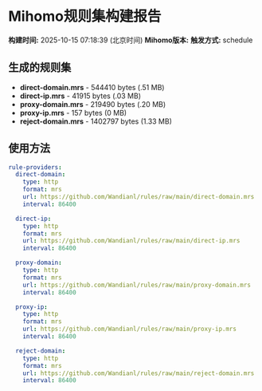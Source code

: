 # Mihomo规则集构建报告

**构建时间:** 2025-10-15 07:18:39 (北京时间)
**Mihomo版本:** 
**触发方式:** schedule

## 生成的规则集

- **direct-domain.mrs** - 544410 bytes (.51 MB)
- **direct-ip.mrs** - 41915 bytes (.03 MB)
- **proxy-domain.mrs** - 219490 bytes (.20 MB)
- **proxy-ip.mrs** - 157 bytes (0 MB)
- **reject-domain.mrs** - 1402797 bytes (1.33 MB)

## 使用方法

```yaml
rule-providers:
  direct-domain:
    type: http
    format: mrs
    url: https://github.com/Wandianl/rules/raw/main/direct-domain.mrs
    interval: 86400

  direct-ip:
    type: http
    format: mrs
    url: https://github.com/Wandianl/rules/raw/main/direct-ip.mrs
    interval: 86400

  proxy-domain:
    type: http
    format: mrs
    url: https://github.com/Wandianl/rules/raw/main/proxy-domain.mrs
    interval: 86400

  proxy-ip:
    type: http
    format: mrs
    url: https://github.com/Wandianl/rules/raw/main/proxy-ip.mrs
    interval: 86400

  reject-domain:
    type: http
    format: mrs
    url: https://github.com/Wandianl/rules/raw/main/reject-domain.mrs
    interval: 86400

```
